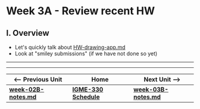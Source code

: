 # Week 3A - Review recent HW 


## I. Overview
- Let's quickly talk about [HW-drawing-app.md](https://github.com/tonethar/IGME-330-Master/blob/master/notes/HW-drawing-app.md)
- Look at "smiley submissions" (if we have not done so yet)





<hr><hr>

| <-- Previous Unit | Home | Next Unit -->
| --- | --- | --- 
| [**week-02B-notes.md**](week-02B-notes.md)     |  [**IGME-330 Schedule**](../schedule.md) | [**week-03B-notes.md**](week-03B-notes.md)

